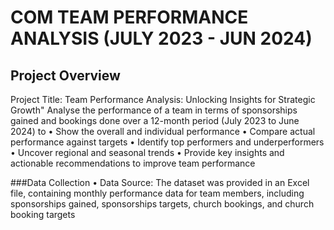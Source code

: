# COM TEAM PERFORMANCE ANALYSIS (JULY 2023 - JUN 2024)
## Project Overview
Project Title: Team Performance Analysis: Unlocking Insights for Strategic Growth"
 Analyse the performance of a team in terms of sponsorships gained and bookings done over a 12-month period (July 2023 to June 2024) to 
•	Show the overall and individual performance
•	Compare actual performance against targets
•	Identify top performers and underperformers
•	Uncover regional and seasonal trends
•	Provide key insights and actionable recommendations to improve team performance

###Data Collection
•	Data Source: The dataset was provided in an Excel file, containing monthly performance data for team members, including sponsorships gained, sponsorships targets, church bookings, and church booking targets

